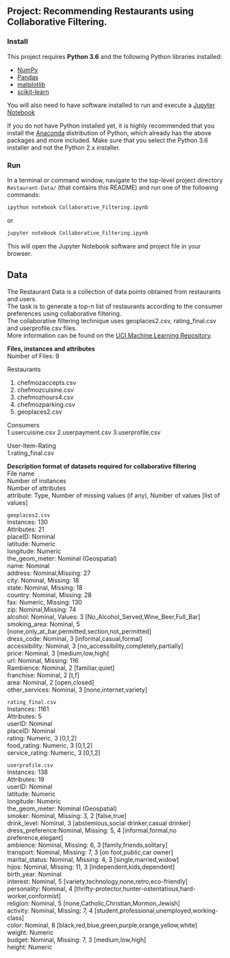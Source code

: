## Project: Recommending Restaurants using Collaborative Filtering.

### Install

This project requires **Python 3.6** and the following Python libraries installed:

- [NumPy](http://www.numpy.org/)
- [Pandas](http://pandas.pydata.org)
- [matplotlib](http://matplotlib.org/)
- [scikit-learn](http://scikit-learn.org/stable/)

You will also need to have software installed to run and execute a [Jupyter Notebook](http://ipython.org/notebook.html)

If you do not have Python installed yet, it is highly recommended that you install the [Anaconda](http://continuum.io/downloads) distribution of Python, which already has the above packages and more included. Make sure that you select the Python 3.6 installer and not the Python 2.x installer. 

### Run

In a terminal or command window, navigate to the top-level project directory `Restaurant-Data/` (that contains this README) and run one of the following commands:

```bash
ipython notebook Collaborative_Filtering.ipynb
```  
or
```bash
jupyter notebook Collaborative_Filtering.ipynb
```

This will open the Jupyter Notebook software and project file in your browser.


## Data

The Restaurant Data is a collection of data points obtained from restaurants and users.<br />
The task is to generate a top-n list of restaurants according to the consumer preferences using collaborative filtering.<br />
The collaborative filtering technique uses geoplaces2.csv, rating_final.csv and userprofile.csv files.<br />
More information can be found on the [UCI Machine Learning Repository](https://archive.ics.uci.edu/ml/datasets/Restaurant+%26+consumer+data).

**Files, instances and attributes**<br />
Number of Files: 9<br />

Restaurants<br />
1. chefmozaccepts.csv
2. chefmozcuisine.csv
3. chefmozhours4.csv
4. chefmozparking.csv
5. geoplaces2.csv

Consumers<br />
1.usercuisine.csv
2.userpayment.csv
3.userprofile.csv

User-Item-Rating<br />
1.rating_final.csv

**Description format of datasets required for collaborative filtering**<br />
File name<br />
Number of instances<br />
Number of attributes<br />
attribute: Type, Number of missing values (if any), Number of values [list of values]

`geoplaces2.csv`<br />
Instances: 130<br />
Attributes: 21<br />
placeID: Nominal<br />
latitude: Numeric<br />
longitude: Numeric<br />
the_geom_meter: Nominal (Geospatial)<br />
name: Nominal<br />
address: Nominal,Missing: 27<br />
city: Nominal, Missing: 18<br />
state: Nominal, Missing: 18<br />
country: Nominal, Missing: 28<br />
fax: Numeric, Missing: 130<br />
zip: Nominal,Missing: 74<br />
alcohol: Nominal, Values: 3 [No_Alcohol_Served,Wine_Beer,Full_Bar]<br />
smoking_area: Nominal, 5 [none,only_at_bar,permitted,section,not_permitted]<br />
dress_code:	Nominal, 3 [informal,casual,formal]<br />
accessibility: Nominal, 3 [no_accessibility,completely,partially]<br />
price: Nominal, 3 [medium,low,high]<br />
url: Nominal, Missing: 116<br />
Rambience: Nominal, 2 [familiar,quiet]<br />
franchise: Nominal, 2 [t,f]<br />
area: Nominal, 2 [open,closed]<br />
other_services:	Nominal, 3 [none,internet,variety]<br />

`rating_final.csv`<br />
Instances: 1161<br />
Attributes: 5<br />
userID: Nominal<br />
placeID: Nominal<br />
rating: Numeric, 3 [0,1,2]<br />
food_rating: Numeric, 3 [0,1,2]<br />
service_rating:	Numeric, 3 [0,1,2]<br />

`userprofile.csv`<br />
Instances: 138<br />
Attributes: 19<br />
userID: Nominal<br />
latitude: Numeric<br />
longitude: Numeric<br />
the_geom_meter: Nominal (Geospatial)<br />
smoker: Nominal, Missing: 3, 2 [false,true]<br />
drink_level: Nominal, 3 [abstemious,social drinker,casual drinker]<br />
dress_preference:Nominal, Missing: 5, 4 [informal,formal,no preference,elegant]<br />
ambience: Nominal, Missing: 6, 3 [family,friends,solitary]<br />
transport: Nominal, Missing: 7, 3 [on foot,public,car owner]<br />
marital_status:	Nominal, Missing: 4, 3 [single,married,widow]<br />
hijos: Nominal, Missing: 11, 3 [independent,kids,dependent]<br />
birth_year:	Nominal<br />
interest: Nominal, 5 [variety,technology,none,retro,eco-friendly]<br />
personality: Nominal, 4 [thrifty-protector,hunter-ostentatious,hard-worker,conformist]<br />
religion: Nominal, 5 [none,Catholic,Christian,Mormon,Jewish]<br />
activity: Nominal, Missing: 7, 4 [student,professional,unemployed,working-class]<br />
color: Nominal, 8 [black,red,blue,green,purple,orange,yellow,white]<br />
weight: Numeric<br />
budget: Nominal, Missing: 7, 3 [medium,low,high]<br />
height: Numeric<br />
